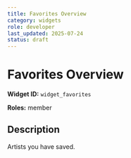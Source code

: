 ```yaml
---
title: Favorites Overview
category: widgets
role: developer
last_updated: 2025-07-24
status: draft
---
```


# Favorites Overview

**Widget ID:** `widget_favorites`

**Roles:** member

## Description
Artists you have saved.
